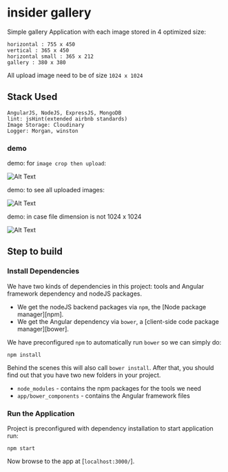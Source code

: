 # insider gallery 

Simple gallery Application with each image stored in 4 optimized size:

    horizontal : 755 x 450  
    vertical : 365 x 450  
    horizontal small : 365 x 212  
    gallery : 380 x 380 

All upload image need to be of size `1024 x 1024`
## Stack Used
    AngularJS, NodeJS, ExpressJS, MongoDB
    lint: jsHint(extended airbnb standards)
    Image Storage: Cloudinary
    Logger: Morgan, winston



### demo

demo: for `image crop then upload`:

![Alt Text](../README_GIFs/demo1.gif)

demo: to see all uploaded images:

![Alt Text](../README_GIFs/demo2.gif)

demo: in case file dimension is not 1024 x 1024

![Alt Text](../README_GIFs/demo_fail.gif)

## Step to build

### Install Dependencies

We have two kinds of dependencies in this project: tools and Angular framework dependency and nodeJS packages.

* We get the nodeJS backend packages via `npm`, the [Node package manager][npm].
* We get the Angular dependency via `bower`, a [client-side code package manager][bower].

We have preconfigured `npm` to automatically run `bower` so we can simply do:

```
npm install
```

Behind the scenes this will also call `bower install`. After that, you should find out that you have
two new folders in your project.

* `node_modules` - contains the npm packages for the tools we need
* `app/bower_components` - contains the Angular framework files

### Run the Application

Project is preconfigured with dependency installation to start application run:

```
npm start
```

Now browse to the app at [`localhost:3000/`].
